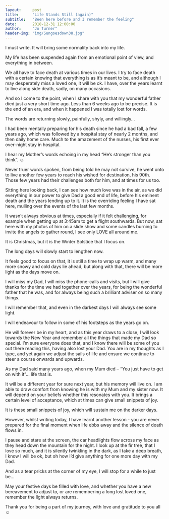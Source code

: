 ```yaml
---
layout:     post
title:      "Life Stands Still (again)"
subtitle:   "Been here before and I remember the feeling"
date:       2018-12-31 12:00:00
author:     "Jo Turner"
header-img: "img/Sungoesdown38.jpg"
---
```

I must write. It will bring some normality back into my life. 

My life has been suspended again from an emotional point of view, and everything in between.

We all have to face death at various times in our lives. I try to face death with a certain knowing that everything is as it’s meant to be, and although I may desperately miss a loved one, it will be ok. I have, over the years learnt to live along side death, sadly, on many occasions. 

And so I come to the point, when I share with you that my wonderful father died just a very short time ago. Less than 6 weeks ago to be precise. It is the end of an era, and when it happened I was totally lost for words.

The words are returning slowly, painfully, shyly, and willingly…

I had been mentally preparing for his death since he had a bad fall, a few years ago, which was followed by a hospital stay of nearly 2 months, and then daily home care. Much to the amazement of the nurses, his first ever over-night stay in hospital.

I hear my Mother’s words echoing in my head “He’s stronger than you think”. ☺

Never truer words spoken, from being told he may not survive, he went onto to live another few years to reach his wished for destination, his 90th.  Those few years had their challenges both for him, and at times for us too.

Sitting here looking back, I can see how much love was in the air, as we did everything in our power to give Dad a good end of life, before his eminent death and the years lending up to it. It is the overriding feeling I have sat here, mulling over the events of the last few months.

It wasn’t always obvious at times, especially if it felt challenging, for example when getting up at 3:45am to get a flight southwards. But now, sat here with my photos of him on a slide show and some candles burning to invite the angels to gather round, I see only LOVE all around me.

It is Christmas, but it is the Winter Solstice that I focus on.

The long days will slowly start to lengthen now.

It feels good to focus on that, it is still a time to wrap up warm, and many more snowy and cold days lie ahead, but along with that, there will be more light as the days move on. 

I will miss my Dad, I will miss the phone-calls and visits, but I will give thanks for the time we had together over the years, for being the wonderful father that he was, and for always being such a brilliant adviser on so many things.

I will remember that, and even in the darkest days I will always see some light.

I will endeavour to follow in some of his footsteps as the years go on. 

He will forever be in my heart, and as this year draws to a close, I will look towards the New Year and remember all the things that made my Dad so special. I’m sure everyone does that, and I know there will be some of you out there reading this, having also lost your Dad. You are in my thoughts as I type, and yet again we adjust the sails of life and ensure we continue to steer a course onwards and upwards.

As my Dad said many years ago, when my Mum died – “You just have to get on with it”… life that is.

It will be a different year for sure next year, but his memory will live on. I am able to draw comfort from knowing he is with my Mum and my sister now. It will depend on your beliefs whether this resonates with you. It brings a certain level of acceptance, which at times can give small snippets of joy.

It is these small snippets of joy, which will sustain me on the darker days.

However, whilst writing today, I have learnt another lesson - you are never prepared for the final moment when life ebbs away and the silence of death flows in. 

I pause and stare at the screen, the car headlights flow across my face as they head down the mountain for the night. I look up at the fir tree, that I love so much, and it is silently twinkling in the dark, as I take a deep breath, I know I will be ok, but oh how I’d give anything for one more day with my Dad.

And as a tear pricks at the corner of my eye, I will stop for a while to just be…

May your festive days be filled with love, and whether you have a new bereavement to adjust to, or are remembering a long lost loved one, remember the light always returns.

Thank you for being a part of my journey, with love and gratitude to you all ☺
